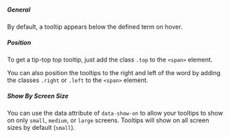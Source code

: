 ##### General

By default, a tooltip appears below the defined term on hover.

##### Position

To get a tip-top top tooltip, just add the class `.top` to the `<span>` element.

You can also position the tooltips to the right and left of the word by adding the classes `.right` or `.left` to the `<span>` element.

##### Show By Screen Size

You can use the data attribute of `data-show-on` to allow your tooltips to show on only `small`, `medium`, or `large` screens. Tooltips will show on all screen sizes by default (`small`).